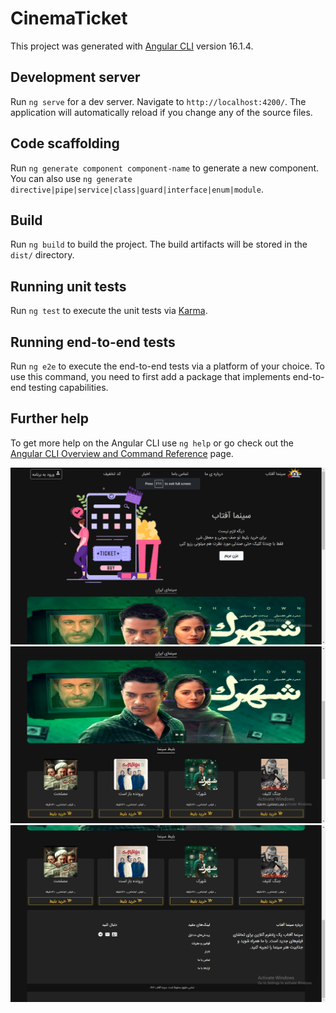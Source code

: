 # CinemaTicket

This project was generated with [Angular CLI](https://github.com/angular/angular-cli) version 16.1.4.

## Development server

Run `ng serve` for a dev server. Navigate to `http://localhost:4200/`. The application will automatically reload if you change any of the source files.

## Code scaffolding

Run `ng generate component component-name` to generate a new component. You can also use `ng generate directive|pipe|service|class|guard|interface|enum|module`.

## Build

Run `ng build` to build the project. The build artifacts will be stored in the `dist/` directory.

## Running unit tests

Run `ng test` to execute the unit tests via [Karma](https://karma-runner.github.io).

## Running end-to-end tests

Run `ng e2e` to execute the end-to-end tests via a platform of your choice. To use this command, you need to first add a package that implements end-to-end testing capabilities.

## Further help

To get more help on the Angular CLI use `ng help` or go check out the [Angular CLI Overview and Command Reference](https://angular.io/cli) page.

![نمایی از هدر و بخش اول وب سایت ](<./src/assets/img-project/Screenshot%20(138).png>)
![نمایی از بخش  سوم و چهارم  اسلایدر و بلیط سینما](<./src/assets/img-project/Screenshot%20(139).png>)
![ نمایی از بخش هدر](<./src/assets/img-project/Screenshot%20(140).png>)
